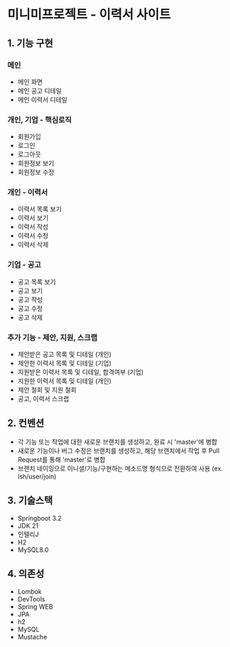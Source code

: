 # 미니미프로젝트 - 이력서 사이트 

## 1. 기능 구현
### 메인 
- 메인 화면
- 메인 공고 디테일
- 메인 이력서 디테일

### 개인, 기업 - 핵심로직
- 회원가입
- 로그인
- 로그아웃
- 회원정보 보기
- 회원정보 수정

### 개인 - 이력서
- 이력서 목록 보기
- 이력서 보기
- 이력서 작성
- 이력서 수정
- 이력서 삭제

### 기업 - 공고
- 공고 목록 보기
- 공고 보기
- 공고 작성
- 공고 수정
- 공고 삭제

### 추가 기능 - 제안, 지원, 스크랩
- 제안받은 공고 목록 및 디테일 (개인)
- 제안한 이력서 목록 및 디테일 (기업)
- 지원받은 이력서 목록 및 디테일, 합격여부 (기업)
- 지원한 이력서 목록 및 디테일 (개인)
- 제안 철회 및 지원 철회
- 공고, 이력서 스크랩

## 2. 컨벤션
- 각 기능 또는 작업에 대한 새로운 브랜치를 생성하고, 완료 시 'master'에 병합
- 새로운 기능이나 버그 수정은 브랜치를 생성하고, 해당 브랜치에서 작업 후 Pull Request를 통해 'master'로 병합
- 브랜치 네이밍으로 이니셜/기능/구현하는 메소드명 형식으로 전환하여 사용 (ex. lsh/user/join)

## 3. 기술스택
- Springboot 3.2
- JDK 21
- 인텔리J
- H2
- MySQL8.0

## 4. 의존성
- Lombok
- DevTools
- Spring WEB
- JPA
- h2
- MySQL
- Mustache